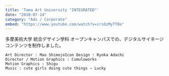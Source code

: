 ```yaml
---
title: 'Tama Art University "INTEGRATED"'
date: "2018-07-14"
category: "Ads / Corporate"
embed: "https://www.youtube.com/watch?v=irsOzMyTTBo"
---
```



多摩美術大学 統合デザイン学科 オープンキャンパスでの、デジタルサイネージコンテンツを制作しました。

```plaintext
Art Director : Mao ShimojoIcon Design : Ryoka Adachi
Director / Motion Graphics : Cumuloworks
Motion Graphics : Shigu
Music : cute girls doing cute things – Lucky 
```

